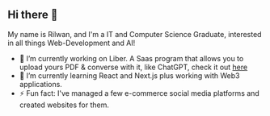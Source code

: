 ## Hi there 👋

My name is Rilwan, and I'm a IT and Computer Science Graduate, interested in all things Web-Development and AI!

- 🔭 I’m currently working on Liber. A Saas program that allows you to upload yours PDF & converse with it, like ChatGPT, check it out [here]([url](https://github.com/ByRilwan/Liber))
- 🌱 I’m currently learning React and Next.js plus working with Web3 applications.
- ⚡ Fun fact: I've managed a few e-commerce social media platforms and created websites for them.
